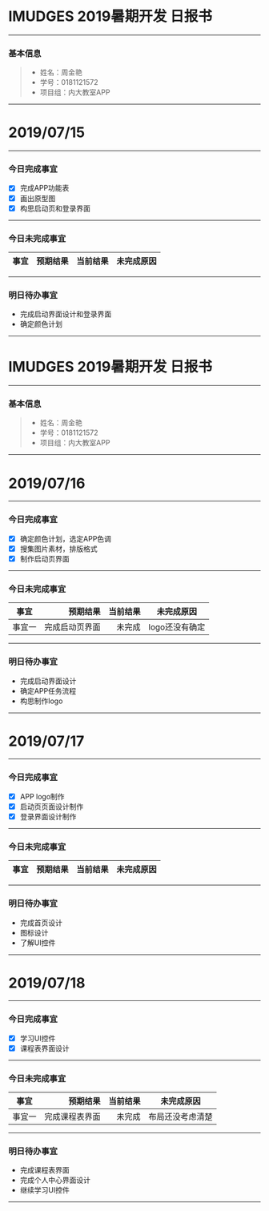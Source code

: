# IMUDGES 2019暑期开发 日报书

------

### 基本信息

> - 姓名：周金艳
> - 学号：0181121572
> - 项目组：内大教室APP

------

# 2019/07/15

------

### 今日完成事宜

- [x] 完成APP功能表
- [x] 画出原型图
- [x] 构思启动页和登录界面
------

### 今日未完成事宜

| 事宜   | 预期结果 | 当前结果 | 未完成原因 |
| ------ | -------: | -------: | :--------: |

------

### 明日待办事宜

- 完成启动界面设计和登录界面
-  确定颜色计划

------

# IMUDGES 2019暑期开发 日报书

------

### 基本信息

> - 姓名：周金艳
> - 学号：0181121572
> - 项目组：内大教室APP

------

# 2019/07/16

------

### 今日完成事宜

- [x] 确定颜色计划，选定APP色调
- [x] 搜集图片素材，排版格式
- [x] 制作启动页界面
------

### 今日未完成事宜

| 事宜   | 预期结果 | 当前结果 | 未完成原因 |
| ------ | -------: | -------: | :--------: |
|  事宜一  |完成启动页界面 | 未完成 | logo还没有确定 |

------

### 明日待办事宜

- 完成启动界面设计
- 确定APP任务流程
- 构思制作logo

------

# 2019/07/17

------

### 今日完成事宜

- [x] APP logo制作
- [x] 启动页页面设计制作
- [x] 登录界面设计制作
------

### 今日未完成事宜

| 事宜   | 预期结果 | 当前结果 | 未完成原因 |
| ------ | -------: | -------: | :--------: |
------

### 明日待办事宜

- 完成首页设计
- 图标设计
- 了解UI控件

------

# 2019/07/18

------

### 今日完成事宜

- [x] 学习UI控件
- [x] 课程表界面设计

------

### 今日未完成事宜

| 事宜   | 预期结果 | 当前结果 | 未完成原因 |
| ------ | -------: | -------: | :--------: |
|  事宜一  |完成课程表界面 | 未完成 | 布局还没考虑清楚 |

------

### 明日待办事宜

- 完成课程表界面
- 完成个人中心界面设计
- 继续学习UI控件


------


